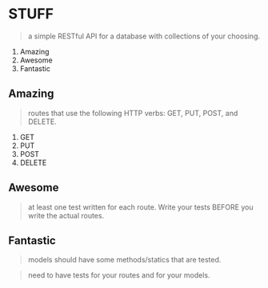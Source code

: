 # STUFF
> a simple RESTful API for a database with collections of your choosing.

1. Amazing
2. Awesome
3. Fantastic

## Amazing
> routes that use the following HTTP verbs: GET, PUT, POST, and DELETE.

1. GET
2. PUT
3. POST
4. DELETE

## Awesome
> at least one test written for each route.  Write your tests BEFORE you write the actual routes.

## Fantastic
> models should have some methods/statics that are tested.

> need to have tests for your routes and for your models.
